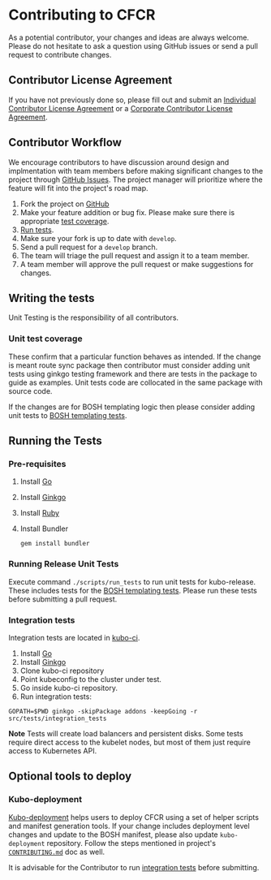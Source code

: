 # Contributing to CFCR

As a potential contributor, your changes and ideas are always welcome. Please do not hesitate to ask a question using GitHub issues or send a pull request to contribute changes.

## Contributor License Agreement
If you have not previously done so, please fill out and submit an [Individual Contributor License Agreement](https://www.cloudfoundry.org/governance/cff_individual_cla/) or a [Corporate Contributor License Agreement](https://www.cloudfoundry.org/governance/cff_corporate_cla/).

## Contributor Workflow
We encourage contributors to have discussion around design and implmentation with team members before making significant changes to the project through [GitHub Issues](https://github.com/cloudfoundry-incubator/kubo-release/issues). The project manager will prioritize where the feature will fit into the project's road map.

1. Fork the project on [GitHub](https://github.com/cloudfoundry-incubator/kubo-release)
1. Make your feature addition or bug fix. Please make sure there is appropriate [test coverage](#writing-the-tests).
1. [Run tests](#running-the-tests).
1. Make sure your fork is up to date with `develop`.
1. Send a pull request for a `develop` branch.
1. The team will triage the pull request and assign it to a team member.
1. A team member will approve the pull request or make suggestions for changes.

## Writing the tests

Unit Testing is the responsibility of all contributors.

### Unit test coverage

These confirm that a particular function behaves as intended. If the change is meant route sync package then contributor must consider adding unit tests using ginkgo testing framework and there are tests in the package to guide as examples. Unit tests code are collocated in the same package with source code.

If the changes are for BOSH templating logic then please consider adding unit tests to [BOSH templating tests](spec/).

## Running the Tests
### Pre-requisites

1. Install [Go](https://golang.org/doc/install)
1. Install [Ginkgo](https://onsi.github.io/ginkgo/)
1. Install [Ruby](https://www.ruby-lang.org/en/documentation/installation/)
1. Install Bundler

	```
	gem install bundler
	```

### Running Release Unit Tests

Execute command `./scripts/run_tests` to run unit tests for kubo-release.  These includes tests for the [BOSH templating tests](spec/).  Please run these tests before submitting a pull request.

### Integration tests

Integration tests are located in [kubo-ci](https://github.com/cloudfoundry-incubator/kubo-ci).

1. Install [Go](https://golang.org/doc/install)
1. Install [Ginkgo](https://onsi.github.io/ginkgo/)
1. Clone kubo-ci repository
1. Point kubeconfig to the cluster under test.
1. Go inside kubo-ci repository.
1. Run integration tests:

  ```
  GOPATH=$PWD ginkgo -skipPackage addons -keepGoing -r src/tests/integration_tests
  ```
  
**Note** Tests will create load balancers and persistent disks. Some tests require direct access to the kubelet nodes, but most of them just require access to Kubernetes API.

## Optional tools to deploy

### Kubo-deployment

[Kubo-deployment](https://github.com/cloudfoundry-incubator/kubo-deployment) helps users to deploy CFCR using a set of helper scripts and manifest generation tools. If your change includes deployment level changes and update to the BOSH manifest, please also update `kubo-deployment` repository. Follow the steps mentioned in project's [`CONTRIBUTING.md`](https://github.com/cloudfoundry-incubator/kubo-deployment/blob/master/CONTRIBUTING.md) doc as well.

It is advisable for the Contributor to run [integration tests](https://github.com/cloudfoundry-incubator/kubo-deployment/blob/master/CONTRIBUTING.md#running-integration-tests) before submitting.
